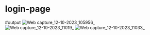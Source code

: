# login-page
#output
![Web capture_12-10-2023_105956_](https://github.com/NiharShah7/login-page/assets/141811336/509abe79-6dec-4cf4-a956-261d33af83c8)
![Web capture_12-10-2023_11019_](https://github.com/NiharShah7/login-page/assets/141811336/65f657d1-3808-45be-af1c-f1cc874ec997)
![Web capture_12-10-2023_11033_](https://github.com/NiharShah7/login-page/assets/141811336/b7979b9f-36cf-4508-b994-aaf5dbf40e63)
